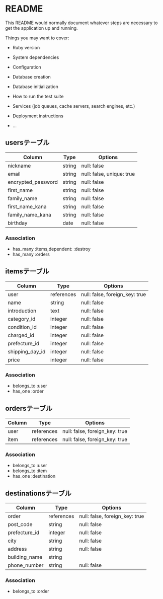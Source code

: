 # README

This README would normally document whatever steps are necessary to get the
application up and running.

Things you may want to cover:

* Ruby version

* System dependencies

* Configuration

* Database creation

* Database initialization

* How to run the test suite

* Services (job queues, cache servers, search engines, etc.)

* Deployment instructions

* ...

## usersテーブル

| Column             | Type       | Options                   |
| ------------------ | ---------- | ------------------------- |
| nickname           | string     | null: false               |
| email              | string     | null: false, unique: true |
| encrypted_password | string     | null: false               |
| first_name         | string     | null: false               |
| family_name        | string     | null: false               |
| first_name_kana    | string     | null: false               |
| family_name_kana   | string     | null: false               |
| birthday           | date       | null: false               |


### Association
- has_many :items,dependent: :destroy
- has_many :orders


## itemsテーブル

| Column          | Type       | Options                        |
| --------------- | ---------- | ------------------------------ |
| user            | references | null: false, foreign_key: true |
| name            | string     | null: false                    |
| introduction    | text       | null: false                    |
| category_id     | integer    | null: false                    |
| condition_id    | integer    | null: false                    |
| charged_id      | integer    | null: false                    |
| prefecture_id   | integer    | null: false                    |
| shipping_day_id | integer    | null: false                    |
| price           | integer    | null: false                    |


### Association
- belongs_to :user
- has_one :order


## ordersテーブル

| Column | Type       | Options                        |
| ------ | ---------- | ------------------------------ |
| user   | references | null: false, foreign_key: true |
| item   | references | null: false, foreign_key: true |

### Association
- belongs_to :user
- belongs_to :item
- has_one :destination


## destinationsテーブル

| Column        | Type       | Options                        |
| ------------- | ---------- | ------------------------------ |
| order         | references | null: false, foreign_key: true |
| post_code     | string     | null: false                    |
| prefecture_id | integer    | null: false                    |
| city          | string     | null: false                    |
| address       | string     | null: false                    |
| building_name | string     |                                |
| phone_number  | string     | null: false                    |


### Association
- belongs_to :order